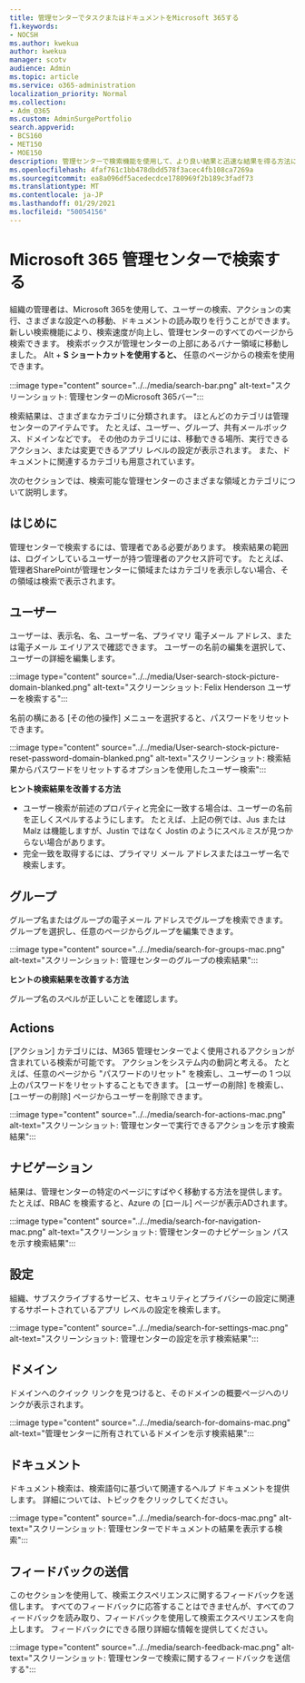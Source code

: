 ```yaml
---
title: 管理センターでタスクまたはドキュメントをMicrosoft 365する
f1.keywords:
- NOCSH
ms.author: kwekua
author: kwekua
manager: scotv
audience: Admin
ms.topic: article
ms.service: o365-administration
localization_priority: Normal
ms.collection:
- Adm_O365
ms.custom: AdminSurgePortfolio
search.appverid:
- BCS160
- MET150
- MOE150
description: 管理センターで検索機能を使用して、より良い結果と迅速な結果を得る方法について学習します。
ms.openlocfilehash: 4faf761c1bb478dbdd578f3acec4fb108ca7269a
ms.sourcegitcommit: ea8a096df5acedecdce1780969f2b189c3fadf73
ms.translationtype: MT
ms.contentlocale: ja-JP
ms.lasthandoff: 01/29/2021
ms.locfileid: "50054156"
---
```

# <a name="search-in-the-microsoft-365-admin-center"></a>Microsoft 365 管理センターで検索する

組織の管理者は、Microsoft 365を使用して、ユーザーの検索、アクションの実行、さまざまな設定への移動、ドキュメントの読み取りを行うことができます。 新しい検索機能により、検索速度が向上し、管理センターのすべてのページから検索できます。 検索ボックスが管理センターの上部にあるバナー領域に移動しました。 Alt + **S ショートカットを使用すると、** 任意のページからの検索を使用できます。

:::image type="content" source="../../media/search-bar.png" alt-text="スクリーンショット: 管理センターのMicrosoft 365バー":::

検索結果は、さまざまなカテゴリに分類されます。 ほとんどのカテゴリは管理センターのアイテムです。 たとえば、ユーザー、グループ、共有メールボックス、ドメインなどです。 その他のカテゴリには、移動できる場所、実行できるアクション、または変更できるアプリ レベルの設定が表示されます。 また、ドキュメントに関連するカテゴリも用意されています。

次のセクションでは、検索可能な管理センターのさまざまな領域とカテゴリについて説明します。

## <a name="before-you-begin"></a>はじめに

管理センターで検索するには、管理者である必要があります。 検索結果の範囲は、ログインしているユーザーが持つ管理者のアクセス許可です。 たとえば、管理者SharePointが管理センターに領域またはカテゴリを表示しない場合、その領域は検索で表示されます。

## <a name="users"></a>ユーザー

ユーザーは、表示名、名、ユーザー名、プライマリ 電子メール アドレス、または電子メール エイリアスで確認できます。 ユーザーの名前の編集を選択して、ユーザーの詳細を編集します。

:::image type="content" source="../../media/User-search-stock-picture-domain-blanked.png" alt-text="スクリーンショット: Felix Henderson ユーザーを検索する":::

名前の横にある [その他の操作] メニューを選択すると、パスワードをリセットできます。

:::image type="content" source="../../media/User-search-stock-picture-reset-password-domain-blanked.png" alt-text="スクリーンショット: 検索結果からパスワードをリセットするオプションを使用したユーザー検索":::

**ヒント検索結果を改善する方法**

- ユーザー検索が前述のプロパティと完全に一致する場合は、ユーザーの名前を正しくスペルするようにします。 たとえば、上記の例では、Jus または Malz は機能しますが、Justin ではなく Jostin のようにスペルミスが見つからない場合があります。
- 完全一致を取得するには、プライマリ メール アドレスまたはユーザー名で検索します。

## <a name="groups"></a>グループ

グループ名またはグループの電子メール アドレスでグループを検索できます。 グループを選択し、任意のページからグループを編集できます。

:::image type="content" source="../../media/search-for-groups-mac.png" alt-text="スクリーンショット: 管理センターのグループの検索結果":::

**ヒントの検索結果を改善する方法**

グループ名のスペルが正しいことを確認します。

## <a name="actions"></a>Actions

[アクション] カテゴリには、M365 管理センターでよく使用されるアクションが含まれている検索が可能です。 アクションをシステム内の動詞と考える。 たとえば、任意のページから "パスワードのリセット" を検索し、ユーザーの 1 つ以上のパスワードをリセットすることもできます。 [ユーザーの削除] を検索し、[ユーザーの削除] ページからユーザーを削除できます。

:::image type="content" source="../../media/search-for-actions-mac.png" alt-text="スクリーンショット: 管理センターで実行できるアクションを示す検索結果":::

## <a name="navigation"></a>ナビゲーション

結果は、管理センターの特定のページにすばやく移動する方法を提供します。 たとえば、RBAC を検索すると、Azure の [ロール] ページが表示ADされます。

:::image type="content" source="../../media/search-for-navigation-mac.png" alt-text="スクリーンショット: 管理センターのナビゲーション パスを示す検索結果":::

## <a name="settings"></a>設定

組織、サブスクライブするサービス、セキュリティとプライバシーの設定に関連するサポートされているアプリ レベルの設定を検索します。

:::image type="content" source="../../media/search-for-settings-mac.png" alt-text="スクリーンショット: 管理センターの設定を示す検索結果":::

## <a name="domain"></a>ドメイン

ドメインへのクイック リンクを見つけると、そのドメインの概要ページへのリンクが表示されます。

:::image type="content" source="../../media/search-for-domains-mac.png" alt-text="管理センターに所有されているドメインを示す検索結果":::

## <a name="documentation"></a>ドキュメント

ドキュメント検索は、検索語句に基づいて関連するヘルプ ドキュメントを提供します。 詳細については、トピックをクリックしてください。

:::image type="content" source="../../media/search-for-docs-mac.png" alt-text="スクリーンショット: 管理センターでドキュメントの結果を表示する検索":::

## <a name="send-us-feedback"></a>フィードバックの送信

このセクションを使用して、検索エクスペリエンスに関するフィードバックを送信します。 すべてのフィードバックに応答することはできませんが、すべてのフィードバックを読み取り、フィードバックを使用して検索エクスペリエンスを向上します。 フィードバックにできる限り詳細な情報を提供してください。

:::image type="content" source="../../media/search-feedback-mac.png" alt-text="スクリーンショット: 管理センターで検索に関するフィードバックを送信する":::